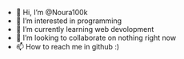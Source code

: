 - 👋 Hi, I’m @Noura100k
- 👀 I’m interested in programming
- 🌱 I’m currently learning web devolopment
- 💞️ I’m looking to collaborate on nothing right now
- 📫 How to reach me in github :)



